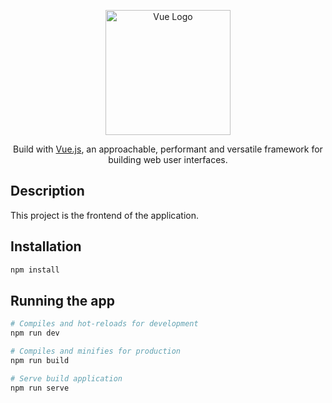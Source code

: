 <p align="center">
  <img src="https://vuejs.org/logo.svg" width="200" alt="Vue Logo" />
</p>

<p align="center">Build with <a href="http://vuejs.org" target="_blank">Vue.js</a>, an approachable, performant and versatile framework for building web user interfaces.</p>

## Description

This project is the frontend of the application.

## Installation

```bash
npm install
```

## Running the app

```bash
# Compiles and hot-reloads for development
npm run dev

# Compiles and minifies for production
npm run build

# Serve build application
npm run serve
```
